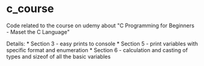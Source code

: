 # c_course
Code related to the course on udemy about "C Programming for Beginners - Maset the C Language"

Details:
    * Section 3 - easy prints to console
    * Section 5 - print variables with specific format and enumeration
    * Section 6 - calculation and casting of types and sizeof of all the basic variables
